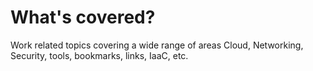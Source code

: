 # What's covered?
Work related topics covering a wide range of areas Cloud, Networking, Security, tools, bookmarks, links, IaaC, etc.
